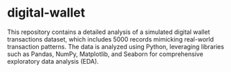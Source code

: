 # digital-wallet
This repository contains a detailed analysis of a simulated digital wallet transactions dataset, which includes 5000 records mimicking real-world transaction patterns. The data is analyzed using Python, leveraging libraries such as Pandas, NumPy, Matplotlib, and Seaborn for comprehensive exploratory data analysis (EDA).
